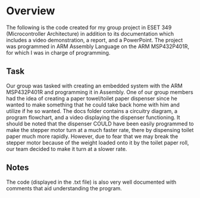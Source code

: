 # Overview
The following is the code created for my group project in ESET 349 (Microcontroller Architecture) in addition to its documentation which includes a video demonstration, a report, and a PowerPoint. The project was programmed in ARM Assembly Language on the ARM MSP432P401R, for which I was in charge of programming.

## Task
Our group was tasked with creating an embedded system with the ARM MSP432P401R and programming it in Assembly. One of our group members had the idea of creating a paper towel/toilet paper dispenser since he wanted to make something that he could take back home with him and utilize if he so wanted. The docs folder contains a circuitry diagram, a program flowchart, and a video displaying the dispenser functioning. It should be noted that the dispenser COULD have been easily programmed to make the stepper motor turn at a much faster rate, there by dispensing toilet paper much more rapidly. However, due to fear that we may break the stepper motor because of the weight loaded onto it by the toilet paper roll, our team decided to make it turn at a slower rate.

## Notes
The code (displayed in the .txt file) is also very well documented with comments that aid understanding the program.

